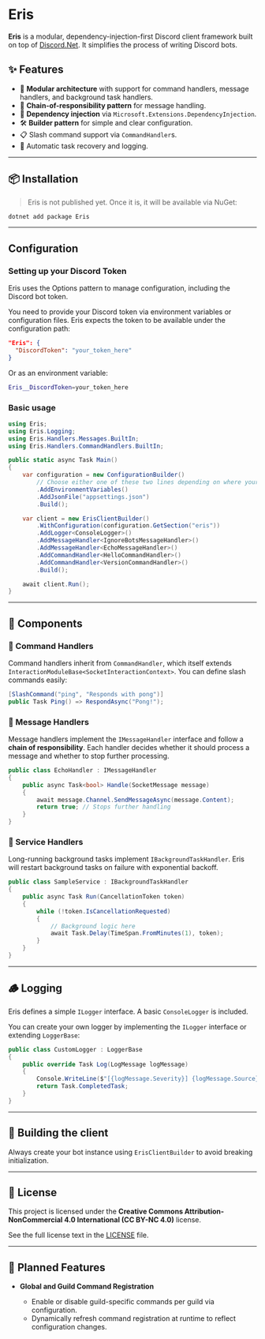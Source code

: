 # Eris

**Eris** is a modular, dependency-injection-first Discord client framework built on top of [Discord.Net](https://github.com/discord-net/Discord.Net). It simplifies the process of writing Discord bots.

## ✨ Features

* 🧩 **Modular architecture** with support for command handlers, message handlers, and background task handlers.
* 🔗 **Chain-of-responsibility pattern** for message handling.
* 🧠 **Dependency injection** via `Microsoft.Extensions.DependencyInjection`.
* 🛠️ **Builder pattern** for simple and clear configuration.
* 📋 Slash command support via `CommandHandler`s.
* 📡 Automatic task recovery and logging.

---

## 📦 Installation

> Eris is not published yet. Once it is, it will be available via NuGet:

```bash
dotnet add package Eris
```

---

## Configuration
### Setting up your Discord Token

Eris uses the Options pattern to manage configuration, including the Discord bot token.

You need to provide your Discord token via environment variables or configuration files. Eris expects the token to be available under the configuration path:

```json
"Eris": {
  "DiscordToken": "your_token_here"
}
```

Or as an environment variable:
```sh
Eris__DiscordToken=your_token_here
```

### Basic usage
```csharp
using Eris;
using Eris.Logging;
using Eris.Handlers.Messages.BuiltIn;
using Eris.Handlers.CommandHandlers.BuiltIn;

public static async Task Main()
{
    var configuration = new ConfigurationBuilder()
        // Choose either one of these two lines depending on where your config is
        .AddEnvironmentVariables()
        .AddJsonFile("appsettings.json")
        .Build();

    var client = new ErisClientBuilder()
        .WithConfiguration(configuration.GetSection("eris"))
        .AddLogger<ConsoleLogger>()
        .AddMessageHandler<IgnoreBotsMessageHandler>()
        .AddMessageHandler<EchoMessageHandler>()
        .AddCommandHandler<HelloCommandHandler>()
        .AddCommandHandler<VersionCommandHandler>()
        .Build();

    await client.Run();
}
```

---

## 🧱 Components

### 🔧 Command Handlers

Command handlers inherit from `CommandHandler`, which itself extends `InteractionModuleBase<SocketInteractionContext>`. You can define slash commands easily:

```csharp
[SlashCommand("ping", "Responds with pong")]
public Task Ping() => RespondAsync("Pong!");
```

### 💬 Message Handlers

Message handlers implement the `IMessageHandler` interface and follow a **chain of responsibility**. Each handler decides whether it should process a message and whether to stop further processing.

```csharp
public class EchoHandler : IMessageHandler
{
    public async Task<bool> Handle(SocketMessage message)
    {
        await message.Channel.SendMessageAsync(message.Content);
        return true; // Stops further handling
    }
}
```

### 🔄 Service Handlers

Long-running background tasks implement `IBackgroundTaskHandler`. Eris will restart background tasks on failure with exponential backoff.

```csharp
public class SampleService : IBackgroundTaskHandler
{
    public async Task Run(CancellationToken token)
    {
        while (!token.IsCancellationRequested)
        {
            // Background logic here
            await Task.Delay(TimeSpan.FromMinutes(1), token);
        }
    }
}
```

---

## 🪵 Logging

Eris defines a simple `ILogger` interface. A basic `ConsoleLogger` is included.

You can create your own logger by implementing the `ILogger` interface or extending `LoggerBase`:
```csharp
public class CustomLogger : LoggerBase
{
    public override Task Log(LogMessage logMessage)
    {
        Console.WriteLine($"[{logMessage.Severity}] {logMessage.Source}: {logMessage.Message}");
        return Task.CompletedTask;
    }
}
```

---

## 🔐 Building the client

Always create your bot instance using `ErisClientBuilder` to avoid breaking initialization.

---

## 📜 License

This project is licensed under the **Creative Commons Attribution-NonCommercial 4.0 International (CC BY-NC 4.0)** license.

See the full license text in the [LICENSE](./LICENSE) file.

---

## 🚧 Planned Features

* **Global and Guild Command Registration**

  * Enable or disable guild-specific commands per guild via configuration.
  * Dynamically refresh command registration at runtime to reflect configuration changes.
